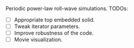 Periodic power-law roll-wave simulations.
TODOs:
- [ ] Appropriate top embedded solid.
- [ ] Tweak iterator parameters.
- [ ] Improve robustness of the code.
- [ ] Movie visualization.
